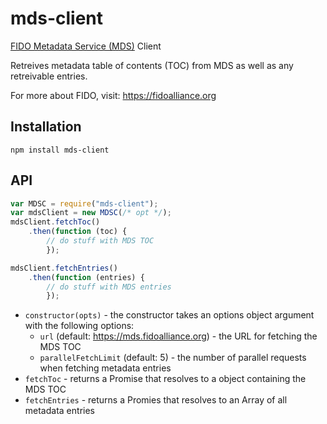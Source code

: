 # mds-client
[FIDO Metadata Service (MDS)](https://fidoalliance.org/specs/fido-uaf-v1.0-ps-20141208/fido-uaf-metadata-service-v1.0-ps-20141208.html) Client

Retreives metadata table of contents (TOC) from MDS as well as any retreivable entries.

For more about FIDO, visit:
https://fidoalliance.org

## Installation

`npm install mds-client`

## API
``` js
var MDSC = require("mds-client");
var mdsClient = new MDSC(/* opt */);
mdsClient.fetchToc()
    .then(function (toc) {
        // do stuff with MDS TOC
        });

mdsClient.fetchEntries()
    .then(function (entries) {
        // do stuff with MDS entries
        });
```

* `constructor(opts)` - the constructor takes an options object argument with the following options:
    - `url` (default: https://mds.fidoalliance.org) - the URL for fetching the MDS TOC
    - `parallelFetchLimit` (default: 5) - the number of parallel requests when fetching metadata entries
* `fetchToc` - returns a Promise that resolves to a object containing the MDS TOC
* `fetchEntries` - returns a Promies that resolves to an Array of all metadata entries